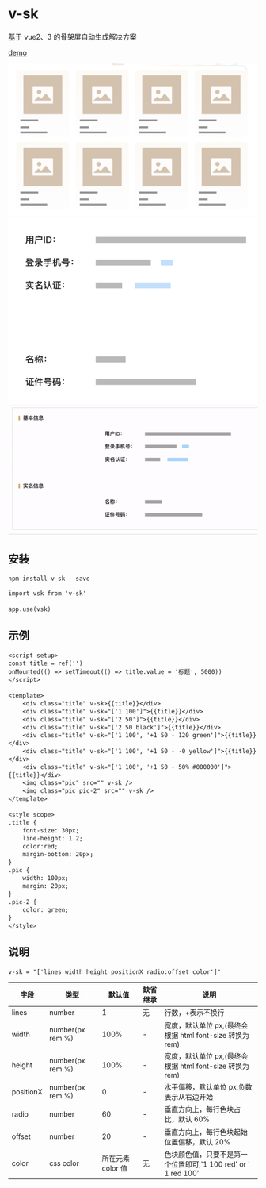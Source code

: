 # v-sk

基于 vue2、3 的骨架屏自动生成解决方案

[demo](https://codepen.io/nanhaishiyounan/pen/NWEaXWr)

![image.png](./sk1.png)
![image.png](./sk2.png)
![image.gif](./sk3.gif)

## 安装

```
npm install v-sk --save
```

```
import vsk from 'v-sk'

app.use(vsk)
```

## 示例

```
<script setup>
const title = ref('')
onMounted(() => setTimeout(() => title.value = '标题', 5000))
</script>

<template>
    <div class="title" v-sk>{{title}}</div>
    <div class="title" v-sk="['1 100']">{{title}}</div>
    <div class="title" v-sk="['2 50']">{{title}}</div>
    <div class="title" v-sk="['2 50 black']">{{title}}</div>
    <div class="title" v-sk="['1 100', '+1 50 - 120 green']">{{title}}</div>
    <div class="title" v-sk="['1 100', '+1 50 - -0 yellow']">{{title}}</div>
    <div class="title" v-sk="['1 100', '+1 50 - 50% #000000']">{{title}}</div>
    <img class="pic" src="" v-sk />
    <img class="pic pic-2" src="" v-sk />
</template>

<style scope>
.title {
    font-size: 30px;
    line-height: 1.2;
    color:red;
    margin-bottom: 20px;
}
.pic {
    width: 100px;
    margin: 20px;
}
.pic-2 {
    color: green;
}
</style>

```

## 说明

```
v-sk = "['lines width height positionX radio:offset color']"
```

| 字段      | 类型             | 默认值            | 缺省继承 | 说明                                                           |
| --------- | ---------------- | ----------------- | -------- | -------------------------------------------------------------- |
| lines     | number           | 1                 | 无       | 行数，+表示不换行                                              |
| width     | number(px rem %) | 100%              | -        | 宽度，默认单位 px,(最终会根据 html font-size 转换为 rem)       |
| height    | number(px rem %) | 100%              | -        | 宽度，默认单位 px,(最终会根据 html font-size 转换为 rem)       |
| positionX | number(px rem %) | 0                 | -        | 水平偏移，默认单位 px,负数表示从右边开始                       |
| radio     | number           | 60                | -        | 垂直方向上，每行色块占比，默认 60%                             |
| offset    | number           | 20                | -        | 垂直方向上，每行色块起始位置偏移，默认 20%                     |
| color     | css color        | 所在元素 color 值 | 无       | 色块颜色值，只要不是第一个位置即可,'1 100 red' or ' 1 red 100' |
